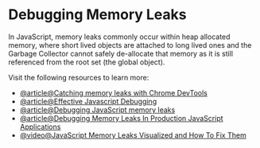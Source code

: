 # Debugging Memory Leaks

In JavaScript, memory leaks commonly occur within heap allocated memory, where short lived objects are attached to long lived ones and the Garbage Collector cannot safely de-allocate that memory as it is still referenced from the root set (the global object).

Visit the following resources to learn more:

- [@article@Catching memory leaks with Chrome DevTools](https://medium.com/coding-blocks/catching-memory-leaks-with-chrome-devtools-57b03acb6bb9)
- [@article@Effective Javascript Debugging ](https://medium.com/swlh/effective-javascript-debugging-memory-leaks-75059b2436f6)
- [@article@Debugging JavaScript memory leaks](https://www.debugbear.com/blog/debugging-javascript-memory-leaks)
- [@article@Debugging Memory Leaks In Production JavaScript Applications](https://www.jackhoy.com/web-applications/2020/10/21/debugging-memory-leaks-in-nodejs.html)
- [@video@JavaScript Memory Leaks Visualized and How To Fix Them](https://youtu.be/IkoGmbNJolo)
